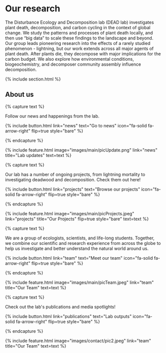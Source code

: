 ---
---

# Our research

The Disturbance Ecology and Decomposition lab (DEAD lab) investigates plant death, decomposition, and carbon cycling in the context of global change. We study the patterns and processes of plant death locally, and then use “big data” to scale these findings to the landscape and beyond. Our group leads pioneering research into the effects of a rarely studied phenomenon - lightning, but our work extends across all major agents of plant death.  After plants die, they decompose with major implications for the carbon budget. We also explore how environmental conditions, biogeochemistry, and decomposer community assembly influence decomposition. 

{% include section.html %}

## About us

{% capture text %}

Follow our news and happenings from the lab.

{%
  include button.html
  link="news"
  text="Go to news"
  icon="fa-solid fa-arrow-right"
  flip=true
  style="bare"
%}

{% endcapture %}

{%
  include feature.html
  image="images/main/picUpdate.png"
  link="news"
  title="Lab updates"
  text=text
%}

{% capture text %}

Our lab has a number of ongoing projects, from lightning mortality to investigating deadwood and decomposition. Check them out here!

{%
  include button.html
  link="projects"
  text="Browse our projects"
  icon="fa-solid fa-arrow-right"
  flip=true
  style="bare"
%}

{% endcapture %}

{%
  include feature.html
  image="images/main/picProjects.jpeg"
  link="projects"
  title="Our Projects"
  flip=true
  style="bare"
  text=text
%}

{% capture text %}

We are a group of ecologists, scientists, and life-long students. Together, we combine our scientific and research experience from across the globe to help us investigate and better understand the natural world around us.

{%
  include button.html
  link="team"
  text="Meet our team"
  icon="fa-solid fa-arrow-right"
  flip=true
  style="bare"
%}

{% endcapture %}

{%
  include feature.html
  image="images/main/picTeam.jpeg"
  link="team"
  title="Our Team"
  text=text
%}

{% capture text %}

Check out the lab's publications and media spotlights!

{%
  include button.html
  link="publications"
  text="Lab outputs"
  icon="fa-solid fa-arrow-right"
  flip=true
  style="bare"
%}

{% endcapture %}

{%
  include feature.html
  image="images/contact/pic2.jpeg"
  link="team"
  title="Our Team"
  text=text
%}